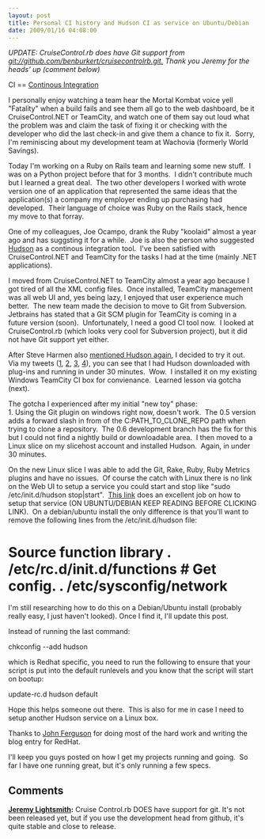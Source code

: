```yaml
---
layout: post
title: Personal CI history and Hudson CI as service on Ubuntu/Debian
date: 2009/01/16 04:08:00
---
```



_UPDATE: CruiseControl.rb does have Git support from[ git://github.com/benburkert/cruisecontrolrb.git.](//github.com/benburkert/cruisecontrolrb.git) Thank you Jeremy for the heads' up (comment below)_

CI == [Continous Integration](http://martinfowler.com/articles/continuousIntegration.html)

I personally enjoy watching a team hear the Mortal Kombat voice yell "Fatality" when a build fails and see them all go to the web dashboard, be it CruiseControl.NET or TeamCity, and watch one of them say out loud what the problem was and claim the task of fixing it or checking with the developer who did the last check-in and give them a chance to fix it.  Sorry, I'm reminiscing about my development team at Wachovia (formerly World Savings).

Today I'm working on a Ruby on Rails team and learning some new stuff.  I was on a Python project before that for 3 months.  I didn't contribute much but I learned a great deal.  The two other developers I worked with wrote version one of an application that represented the same ideas that the application(s) a company my employer ending up purchasing had developed.  Their language of choice was Ruby on the Rails stack, hence my move to that forray.

One of my colleagues, Joe Ocampo, drank the Ruby "koolaid" almost a year ago and has suggsting it for a while.  Joe is also the person who suggested [Hudson](https://hudson.dev.java.net/) as a continous integration tool.  I've been satisfied with CruiseControl.NET and TeamCity for the tasks I had at the time (mainly .NET applications). 

I moved from CruiseControl.NET to TeamCity almost a year ago because I got tired of all the XML config files.  Once installed, TeamCity management was all web UI and, yes being lazy, I enjoyed that user experience much better.  The new team made the decision to move to Git from Subversion.  Jetbrains has stated that a Git SCM plugin for TeamCity is coming in a future version (soon).  Unfortunately, I need a good CI tool now.  I looked at CruiseControl.rb (which looks very cool for Subversion project), but it did not have Git support yet either.

After Steve Harmen also [mentioned Hudson again](http://twitter.com/stevenharman/status/1116787833), I decided to try it out.  Via my tweets ([1](http://twitter.com/armmer/status/1118561229), [2](http://twitter.com/armmer/status/1118568558), [3](http://twitter.com/armmer/status/1118595541), [4](http://twitter.com/armmer/status/1118596087)), you can see that I had Hudson downloaded with plug-ins and running in under 30 minutes.  Wow.  I installed it on my existing Windows TeamCity CI box for convienance.  Learned lesson via gotcha (next).

The gotcha I experienced after my initial "new toy" phase:  
1\. Using the Git plugin on windows right now, doesn't work.  The 0.5 version adds a forward slash in from of the C:PATH_TO_CLONE_REPO path when trying to clone a repository.  The 0.6 development branch has the fix for this but I could not find a nightly build or downloadable area.  I then moved to a Linux slice on my slicehost account and installed Hudson.  Again, in under 30 minutes.

On the new Linux slice I was able to add the Git, Rake, Ruby, Ruby Metrics plugins and have no issues.  Of course the catch with Linux there is no link on the Web UI to setup a service you could start and stop like "sudo /etc/init.d/hudson stop|start".  [This link](http://weblogs.java.net/blog/johnsmart/archive/2008/10/installing_huds.html) does an excellent job on how to setup that service (ON UBUNTU/DEBIAN KEEP READING BEFORE CLICKING LINK).  On a debian/ubuntu install the only difference is that you'll want to remove the following lines from the /etc/init.d/hudson file:

# Source function library . /etc/rc.d/init.d/functions # Get config. . /etc/sysconfig/network 

I'm still researching how to do this on a Debian/Ubuntu install (probably really easy, I just haven't looked). Once I find it, I'll update this post.

Instead of running the last command:

chkconfig --add hudson 

which is Redhat specific, you need to run the following to ensure that your script is put into the default runlevels and you know that the script will start on bootup:

update-rc.d hudson default 

Hope this helps someone out there.  This is also for me in case I need to setup another Hudson service on a Linux box. 

Thanks to [John Ferguson](http://weblogs.java.net/blog/johnsmart/) for doing most of the hard work and writing the blog entry for RedHat.

I'll keep you guys posted on how I get my projects running and going.  So far I have one running great, but it's only running a few specs.

## Comments

**[Jeremy Lightsmith](#385 "2009-01-16 07:51:09"):** Cruise Control.rb DOES have support for git. It's not been released yet, but if you use the development head from github, it's quite stable and close to release.

